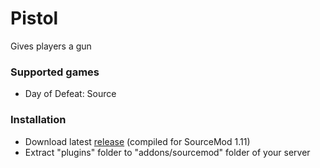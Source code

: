 # Pistol

Gives players a gun

### Supported games

- Day of Defeat: Source  

### Installation

- Download latest [release](https://github.com/kalbmar/pistol/releases) (compiled for SourceMod 1.11)  
- Extract "plugins" folder to "addons/sourcemod" folder of your server